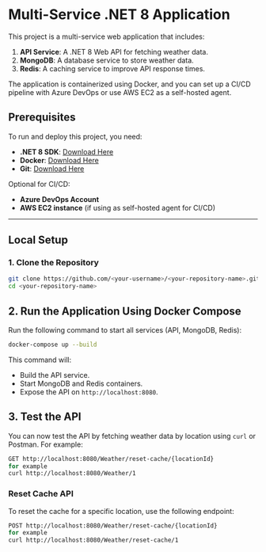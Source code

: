 # Multi-Service .NET 8 Application

This project is a multi-service web application that includes:
1. **API Service**: A .NET 8 Web API for fetching weather data.
2. **MongoDB**: A database service to store weather data.
3. **Redis**: A caching service to improve API response times.

The application is containerized using Docker, and you can set up a CI/CD pipeline with Azure DevOps or use AWS EC2 as a self-hosted agent.

## Prerequisites

To run and deploy this project, you need:
- **.NET 8 SDK**: [Download Here](https://dotnet.microsoft.com/download/dotnet/8.0)
- **Docker**: [Download Here](https://www.docker.com/products/docker-desktop)
- **Git**: [Download Here](https://git-scm.com/downloads)

Optional for CI/CD:
- **Azure DevOps Account**
- **AWS EC2 instance** (if using as self-hosted agent for CI/CD)

---

## Local Setup

### 1. Clone the Repository

```bash
git clone https://github.com/<your-username>/<your-repository-name>.git
cd <your-repository-name>
```

## 2. Run the Application Using Docker Compose

Run the following command to start all services (API, MongoDB, Redis):

```bash
docker-compose up --build
```

This command will:
- Build the API service.
- Start MongoDB and Redis containers.
- Expose the API on `http://localhost:8080`.

## 3. Test the API

You can now test the API by fetching weather data by location using `curl` or Postman. For example:

```bash
GET http://localhost:8080/Weather/reset-cache/{locationId}
for example
curl http://localhost:8080/Weather/1
```

### Reset Cache API

To reset the cache for a specific location, use the following endpoint:

```bash
POST http://localhost:8080/Weather/reset-cache/{locationId}
for example
curl http://localhost:8080/Weather/reset-cache/1
```
